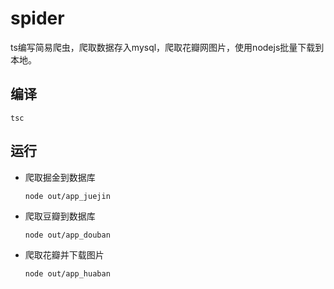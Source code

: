 # spider
ts编写简易爬虫，爬取数据存入mysql，爬取花瓣网图片，使用nodejs批量下载到本地。

## 编译
  ```
  tsc
  ```

## 运行
- 爬取掘金到数据库
  ```
  node out/app_juejin
  ```
- 爬取豆瓣到数据库
  ```
  node out/app_douban
  ```
- 爬取花瓣并下载图片
  ```
  node out/app_huaban
  ```
